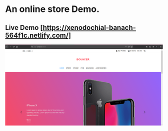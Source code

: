 # An online store Demo.

## Live Demo [https://xenodochial-banach-564f1c.netlify.com/]

![Slider](./asset/Snapshot1.png)
